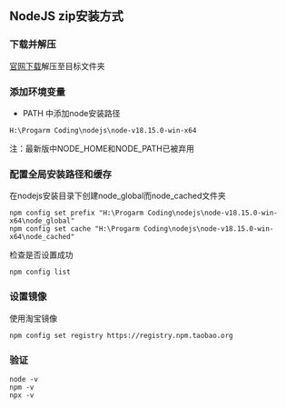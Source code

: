 ## NodeJS  zip安装方式

### 下载并解压

[官网下载](https://nodejs.org/en/download/)解压至目标文件夹

### 添加环境变量

- PATH 中添加node安装路径

```
H:\Progarm Coding\nodejs\node-v18.15.0-win-x64
```

注：最新版中NODE_HOME和NODE_PATH已被弃用

### 配置全局安装路径和缓存

在nodejs安装目录下创建node_global而node_cached文件夹

```
npm config set prefix "H:\Progarm Coding\nodejs\node-v18.15.0-win-x64\node_global"
npm config set cache "H:\Progarm Coding\nodejs\node-v18.15.0-win-x64\node_cached"

```

检查是否设置成功

```
npm config list
```



### 设置镜像

使用淘宝镜像

```
npm config set registry https://registry.npm.taobao.org
```

### 验证

```
node -v
npm -v
npx -v
```

